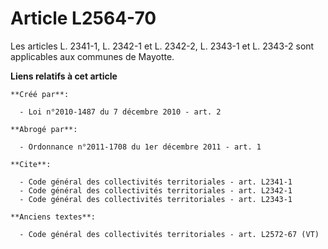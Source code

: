 # Article L2564-70

Les articles L. 2341-1, L. 2342-1 et L. 2342-2, L. 2343-1 et L. 2343-2 sont applicables aux communes de Mayotte.

**Liens relatifs à cet article**

	**Créé par**:

	  - Loi n°2010-1487 du 7 décembre 2010 - art. 2

	**Abrogé par**:

	  - Ordonnance n°2011-1708 du 1er décembre 2011 - art. 1

	**Cite**:

	  - Code général des collectivités territoriales - art. L2341-1
	  - Code général des collectivités territoriales - art. L2342-1
	  - Code général des collectivités territoriales - art. L2343-1

	**Anciens textes**:

	  - Code général des collectivités territoriales - art. L2572-67 (VT)
